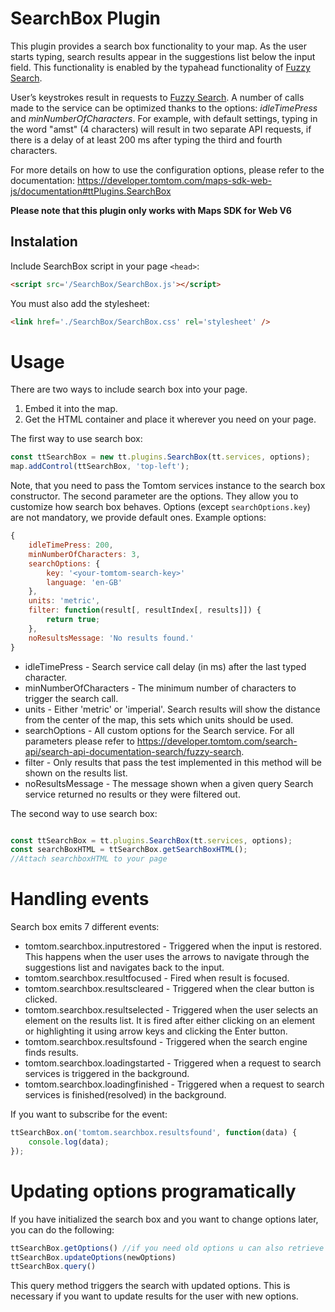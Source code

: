 # SearchBox Plugin
This plugin provides a search box functionality to your map.
As the user starts typing, search results appear in the suggestions list below the input field.
This functionality is enabled by the typahead functionality of [Fuzzy Search](https://developer.tomtom.com/search-api/search-api-documentation-search/fuzzy-search).

User’s keystrokes result in requests to [Fuzzy Search](https://developer.tomtom.com/search-api/search-api-documentation-search/fuzzy-search).
A number of calls made to the service can be optimized thanks to the options:
_idleTimePress_ and _minNumberOfCharacters_.
For example, with default settings, typing in the word "amst" (4 characters) will result in two separate API requests,
if there is a delay of at least 200 ms after typing the third and fourth characters.

For more details on how to use the configuration options, please refer to the documentation:
https://developer.tomtom.com/maps-sdk-web-js/documentation#ttPlugins.SearchBox

**Please note that this plugin only works with Maps SDK for Web V6**

## Instalation
Include SearchBox script in your page `<head>`:
```html
<script src='/SearchBox/SearchBox.js'></script>
```
You must also add the stylesheet:
```html
<link href='./SearchBox/SearchBox.css' rel='stylesheet' />
```

# Usage
There are two ways to include search box into your page.
1. Embed it into the map.
2. Get the HTML container and place it wherever you need on your page.

The first way to use search box:
```js
const ttSearchBox = new tt.plugins.SearchBox(tt.services, options);
map.addControl(ttSearchBox, 'top-left');
```
Note, that you need to pass the Tomtom services instance to the search box constructor. The second parameter are the options. They allow you to customize how search box behaves. Options (except `searchOptions.key`) are not mandatory, we provide default ones.
Example options:
```js
{
    idleTimePress: 200,
    minNumberOfCharacters: 3,
    searchOptions: {
        key: '<your-tomtom-search-key>'
        language: 'en-GB'
    },
    units: 'metric',
    filter: function(result[, resultIndex[, results]]) {
        return true;
    },
    noResultsMessage: 'No results found.'
}
```
- idleTimePress - Search service call delay (in ms) after the last typed character.
- minNumberOfCharacters - The minimum number of characters to trigger the search call.
- units - Either 'metric' or 'imperial'. Search results will show the distance from the center of the map, this sets which units should be used.
- searchOptions - All custom options for the Search service. For all parameters please refer to https://developer.tomtom.com/search-api/search-api-documentation-search/fuzzy-search.
- filter - Only results that pass the test implemented in this method will be shown on the results list.
- noResultsMessage - The message shown when a given query Search service returned no results or they were filtered out.

The second way to use search box:
```js

const ttSearchBox = tt.plugins.SearchBox(tt.services, options);
const searchBoxHTML = ttSearchBox.getSearchBoxHTML();
//Attach searchboxHTML to your page
```

# Handling events
Search box emits 7 different events:
- tomtom.searchbox.inputrestored - Triggered when the input is restored. This happens when the user uses the arrows to navigate through the suggestions list and navigates back to the input.
- tomtom.searchbox.resultfocused - Fired when result is focused.
- tomtom.searchbox.resultscleared - Triggered when the clear button is clicked.
- tomtom.searchbox.resultselected - Triggered when the user selects an element on the results list. It is fired after either clicking on an element or highlighting it using arrow keys and clicking the Enter button.
- tomtom.searchbox.resultsfound - Triggered when the search engine finds results.
- tomtom.searchbox.loadingstarted - Triggered when a request to search services is triggered in the background.
- tomtom.searchbox.loadingfinished - Triggered when a request to search services is finished(resolved) in the background.

If you want to subscribe for the event:
```js
ttSearchBox.on('tomtom.searchbox.resultsfound', function(data) {
    console.log(data);
});
```

# Updating options programatically
If you have initialized the search box and you want to change options later, you can do the following:
```js
ttSearchBox.getOptions() //if you need old options u can also retrieve them
ttSearchBox.updateOptions(newOptions)
ttSearchBox.query()
```
This query method triggers the search with updated options. This is necessary if you want to update results for the user with new options.
